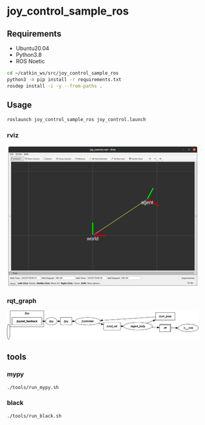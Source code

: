 # joy_control_sample_ros

## Requirements
- Ubuntu20.04
- Python3.8
- ROS Noetic

```sh
cd ~/catkin_ws/src/joy_control_sample_ros
python3 -m pip install -r requirements.txt
rosdep install -i -y --from-paths .
```

## Usage
```sh
roslaunch joy_control_sample_ros joy_control.launch
```

### rviz
![](assets/rviz.png)

### rqt_graph
![](assets/rosgraph.png)

## tools
### mypy
```
./tools/run_mypy.sh
```

### black
```
./tools/run_black.sh
```
